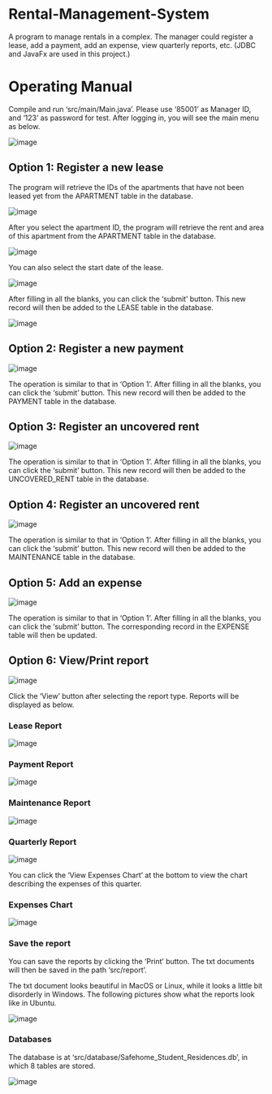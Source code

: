 # Rental-Management-System
A program to manage rentals in a complex. The manager could register a lease, add a payment, add an expense, view quarterly reports, etc. (JDBC and JavaFx are used in this project.)


# Operating Manual
Compile and run ‘src/main/Main.java’. Please use ‘85001’ as Manager ID, and ‘123’ as password for test. After logging in, you will see the main menu as below.

![image](https://github.com/Park-J-lab/Rental-Management-System/blob/master/src/images/1.jpg)

## Option 1: Register a new lease
The program will retrieve the IDs of the apartments that have not been leased yet from the APARTMENT table in the database.

![image](https://github.com/Park-J-lab/Rental-Management-System/blob/master/src/images/2.jpg)

After you select the apartment ID, the program will retrieve the rent and area of this apartment from the APARTMENT table in the database.

![image](https://github.com/Park-J-lab/Rental-Management-System/blob/master/src/images/3.jpg)

You can also select the start date of the lease.

![image](https://github.com/Park-J-lab/Rental-Management-System/blob/master/src/images/4.jpg)

After filling in all the blanks, you can click the ‘submit’ button. This new record will then be added to the LEASE table in the database.

![image](https://github.com/Park-J-lab/Rental-Management-System/blob/master/src/images/5.jpg)

## Option 2: Register a new payment

![image](https://github.com/Park-J-lab/Rental-Management-System/blob/master/src/images/6.jpg)

The operation is similar to that in ‘Option 1’. After filling in all the blanks, you can click the ‘submit’ button. This new record will then be added to the PAYMENT table in the database.

## Option 3: Register an uncovered rent

![image](https://github.com/Park-J-lab/Rental-Management-System/blob/master/src/images/7.jpg)

The operation is similar to that in ‘Option 1’. After filling in all the blanks, you can click the ‘submit’ button. This new record will then be added to the UNCOVERED_RENT table in the database.

## Option 4: Register an uncovered rent

![image](https://github.com/Park-J-lab/Rental-Management-System/blob/master/src/images/8.jpg)

The operation is similar to that in ‘Option 1’. After filling in all the blanks, you can click the ‘submit’ button. This new record will then be added to the MAINTENANCE table in the database.

## Option 5: Add an expense

![image](https://github.com/Park-J-lab/Rental-Management-System/blob/master/src/images/9.jpg)

The operation is similar to that in ‘Option 1’. After filling in all the blanks, you can click the ‘submit’ button. The corresponding record in the EXPENSE table will then be updated.

## Option 6: View/Print report

![image](https://github.com/Park-J-lab/Rental-Management-System/blob/master/src/images/10.jpg)

Click the ‘View’ button after selecting the report type. Reports will be displayed as below.

### Lease Report

![image](https://github.com/Park-J-lab/Rental-Management-System/blob/master/src/images/11.jpg)

### Payment Report

![image](https://github.com/Park-J-lab/Rental-Management-System/blob/master/src/images/12.jpg)

### Maintenance Report

![image](https://github.com/Park-J-lab/Rental-Management-System/blob/master/src/images/13.jpg)

### Quarterly Report

![image](https://github.com/Park-J-lab/Rental-Management-System/blob/master/src/images/14.jpg)

You can click the ‘View Expenses Chart’ at the bottom to view the chart describing the expenses of this quarter.

### Expenses Chart

![image](https://github.com/Park-J-lab/Rental-Management-System/blob/master/src/images/15.jpg)

### Save the report
You can save the reports by clicking the ‘Print’ button. The txt documents will then be saved in the path ‘src/report’.

The txt document looks beautiful in MacOS or Linux, while it looks a little bit disorderly in Windows. The following pictures show what the reports look like in Ubuntu.

![image](https://github.com/Park-J-lab/Rental-Management-System/blob/master/src/images/16.jpg)

### Databases
The database is at ‘src/database/Safehome_Student_Residences.db’, in which 8 tables are stored.

![image](https://github.com/Park-J-lab/Rental-Management-System/blob/master/src/images/17.jpg)

